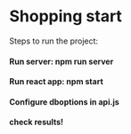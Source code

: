 # Shopping start

Steps to run the project:

#### Run server: npm run server
#### Run react app: npm start
#### Configure dboptions in api.js
#### check results!

